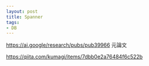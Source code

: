 ```yaml
---
layout: post
title: Spanner
tags:
- DB
---
```


https://ai.google/research/pubs/pub39966
元論文

https://qiita.com/kumagi/items/7dbb0e2a76484f6c522b

